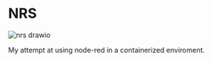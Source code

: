 # NRS
![nrs drawio](https://user-images.githubusercontent.com/67558111/208513723-5189ab2c-ef87-4158-9d9f-dbd1b1dfa54f.png)  
  
My attempt at using node-red in a containerized enviroment.
